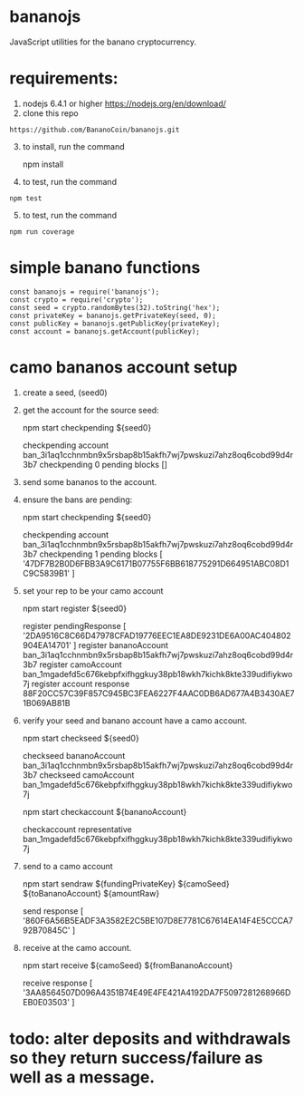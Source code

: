 # bananojs

JavaScript utilities for the banano cryptocurrency.

# requirements:

  1) nodejs 6.4.1 or higher <https://nodejs.org/en/download/>
  2) clone this repo

    https://github.com/BananoCoin/bananojs.git

  3) to install, run the command

      npm install

  4) to test, run the command

    npm test

  5) to test, run the command

    npm run coverage

# simple banano functions

    const bananojs = require('bananojs');
    const crypto = require('crypto');
    const seed = crypto.randomBytes(32).toString('hex');
    const privateKey = bananojs.getPrivateKey(seed, 0);
    const publicKey = bananojs.getPublicKey(privateKey);
    const account = bananojs.getAccount(publicKey);

# camo bananos account setup

1) create a seed, (seed0)

2) get the account for the source seed:

    npm start checkpending ${seed0}

    checkpending account ban_3i1aq1cchnmbn9x5rsbap8b15akfh7wj7pwskuzi7ahz8oq6cobd99d4r3b7
    checkpending  0 pending blocks []

3) send some bananos to the account.

4) ensure the bans are pending:

    npm start checkpending ${seed0}

    checkpending account ban_3i1aq1cchnmbn9x5rsbap8b15akfh7wj7pwskuzi7ahz8oq6cobd99d4r3b7
    checkpending  1 pending blocks [ '47DF7B2B0D6FBB3A9C6171B07755F6BB618775291D664951ABC08D1C9C5839B1' ]

4) set your rep to be your camo account

    npm start register ${seed0}

    register pendingResponse [ '2DA9516C8C66D47978CFAD19776EEC1EA8DE9231DE6A00AC404802904EA14701' ]
    register bananoAccount ban_3i1aq1cchnmbn9x5rsbap8b15akfh7wj7pwskuzi7ahz8oq6cobd99d4r3b7
    register camoAccount ban_1mgadefd5c676kebpfxifhggkuy38pb18wkh7kichk8kte339udifiykwo7j
    register account response 88F20CC57C39F857C945BC3FEA6227F4AAC0DB6AD677A4B3430AE71B069AB81B

5) verify your seed and banano account have a camo account.

    npm start checkseed ${seed0}

    checkseed bananoAccount ban_3i1aq1cchnmbn9x5rsbap8b15akfh7wj7pwskuzi7ahz8oq6cobd99d4r3b7
    checkseed camoAccount ban_1mgadefd5c676kebpfxifhggkuy38pb18wkh7kichk8kte339udifiykwo7j

    npm start checkaccount ${bananoAccount}

    checkaccount representative ban_1mgadefd5c676kebpfxifhggkuy38pb18wkh7kichk8kte339udifiykwo7j

6) send to a camo account

    npm start sendraw ${fundingPrivateKey} ${camoSeed} ${toBananoAccount} ${amountRaw}

    send response [ '860F6A56B5EADF3A3582E2C5BE107D8E7781C67614EA14F4E5CCCA792B70845C' ]

7) receive at the camo account.

    npm start receive ${camoSeed} ${fromBananoAccount}

    receive response [ '3AA8564507D096A4351B74E49E4FE421A4192DA7F5097281268966DEB0E03503' ]

# todo: alter deposits and withdrawals so they return success/failure as well as a message.
